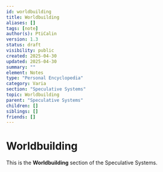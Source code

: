 ```yaml
---
id: worldbuilding
title: Worldbuilding
aliases: []
tags: [note]
author(s): PtiCalin
version: 1.3
status: draft
visibility: public
created: 2025-04-30
updated: 2025-04-30
summary: ""
element: Notes
type: "Personal Encyclopedia"
category: Varia
section: "Speculative Systems"
topic: Worldbuilding
parent: "Speculative Systems"
children: []
siblings: []
friends: []
---
```

# Worldbuilding

This is the **Worldbuilding** section of the Speculative Systems.
